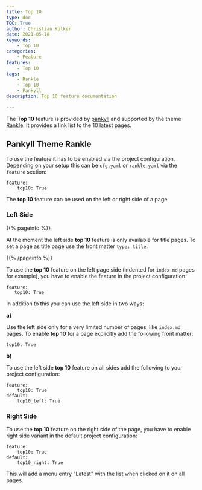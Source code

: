 ```yaml
---
title: Top 10
type: doc
TOC: True
author: Christian Külker
date: 2021-05-18
keywords:
    - Top 10
categories:
    - Feature
features:
    - Top 10
tags:
    - Rankle
    - Top 10
    - Pankyll
description: Top 10 feature documentation

---
```


The **Top 10** feature is provided by [pankyll] and supported by the theme
[Rankle]. It provides a link list to the 10 latest pages.

## Pankyll Theme Rankle

To use the feature it has to be enabled via the project configuration.
Depending on your setup this can be `cfg.yaml` or `rankle.yaml` via the
`feature` section:

~~~
feature:
    top10: True
~~~

The __top 10__ feature can be used on the left or right side of a page.

### Left Side

{{% pageinfo %}}

At the moment the left side __top 10__ feature is only available for title
pages. To set a page as title page use the front matter `type: title`.

{{% /pageinfo %}}

To use the __top 10__ feature on the left page side (indented for `index.md`
pages for example), you have to enable the feature in the project
configuration:

~~~
feature:
   top10: True
~~~

In addition to this you can use the left side in two ways:

**a)**

Use the left side only for a very limited number of pages, like `index.md`
pages. To enable __top 10__ for a page explicitly add the following front
matter:

~~~
top10: True
~~~

**b)**

To use the left side __top 10__ feature on all sides add the following to your
project configuration:

~~~
feature:
    top10: True
default:
    top10_left: True
~~~

### Right Side

To use the __top 10__ feature on the right side of the page, you have to enable
right side variant in the default project configuration:

~~~
feature:
    top10: True
default:
    top10_right: True
~~~

This will add a menu entry "Latest" with the list when clicked on it on all
pages.


[Pandoc]:  https://pandoc.org/
[Pankyll]: https://www.pankyll.org/
[Rankle]:  https://www.pankyll.org/en_US/Pankyll-Themes/pankyll-theme-rankle.html

